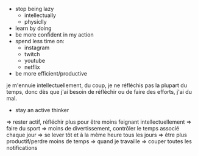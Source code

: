 

* stop being lazy
  * intellectually
  * physiclly
* learn by doing
* be more confident in my action
* spend less time on:
  * instagram
  * twitch
  * youtube
  * netflix
* be more efficient/productive

je m'ennuie intellectuellement, du coup, je ne réfléchis pas la plupart du temps,
donc dès que j'ai besoin de réfléchir ou de faire des efforts, j'ai du mal.
  * stay an active thinker

=> rester actif, réfléchir plus pour être moins feignant intellectuellement
=> faire du sport
=> moins de divertissement, contrôler le temps associé chaque jour
=> se lever tôt et à la même heure tous les jours
=> être plus productif/perdre moins de temps
  => quand je travaille => couper toutes les notifications

